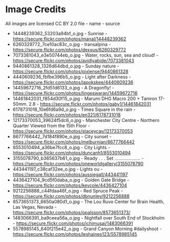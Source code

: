 Image Credits
=============
All images are licensed CC BY 2.0
file - name - source
- 14448239362_53203a94bf_o.jpg - Sunrise - https://secure.flickr.com/photos/manal/14448239362
- 6260329772_7ce10ac83c_o.jpg - transalpina - https://secure.flickr.com/photos/dexxus/6260329772
- 7073381043_e3e50744eb_o.jpg - Water, rocks, sun, sea and cloud! - https://secure.flickr.com/photos/avidlyabide/7073381043
- 9440861328_1326d64dbd_o.jpg - Sunday nature - https://secure.flickr.com/photos/pixlense/9440861328
- 4440609236_fbfbe396b5_o.jpg - Light after Darkness - https://secure.flickr.com/photos/japokskee/4440609236
- 14459672716_2fd51d6133_o.jpg - A Dragonfly! - https://secure.flickr.com/photos/lingeswaran/14459672716
- 14461842031_f854d30f15_o.jpg - Marumi DHG Macro 200 + Tamron 17-50mm. 2.8 - https://secure.flickr.com/photos/gaby1/14461842031
- 6178731018_10e6fd6a9d_o.jpg - Times Square in the rain - https://secure.flickr.com/photos/en321/6178731018
- 12173370053_39624f5dc6_o.jpg - Manchester City Centre - Northern Quarter Viewed from the 15th Floor - https://secure.flickr.com/photos/staceycav/12173370053
- 8677766442_7d184f890e_o.jpg - City sunset - https://secure.flickr.com/photos/melburnian/8677766442
- 8553010494_a36be7fcc8_o.jpg - City Lights - https://secure.flickr.com/photos/duncanh1/8553010494
- 3155078790_b365637b61_o.jpg - Ready . . . Set .................... - https://secure.flickr.com/photos/oneworldgallery/3155078790
- 443441197_c38caf32ee_o.jpg - Lights ou - https://secure.flickr.com/photos/aussiegall/443441197
- 4436427104_9cd5f0daba_o.jpg - Golden Gate Bridge - https://secure.flickr.com/photos/kevcole/4436427104
- 9212256888_c44fdaa46f_o.jpg - Red Spruce Peak - https://secure.flickr.com/photos/dbnunley/9212256888
- 8573651373_6650a080d1_o.jpg - The Lou Ruvo Center for Brain Health, Las Vegas, Nevada - https://secure.flickr.com/photos/opalsson/8573651373/
- 1483066391_ba9ceea56a_o.jpg - Nightfall over South End of Stockholm - https://secure.flickr.com/photos/ichimusai/1483066391
- 5578985145_640f215e42_o.jpg - Grand Canyon Morning #dailyshoot - https://secure.flickr.com/photos/leshaines123/5578985145
